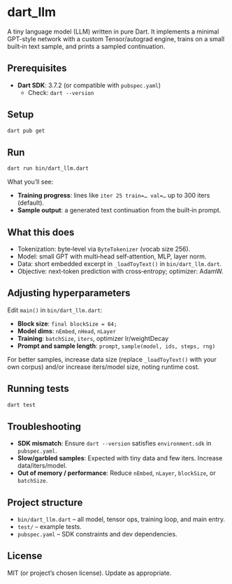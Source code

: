 # dart_llm

A tiny language model (LLM) written in pure Dart. It implements a minimal GPT-style network with a custom Tensor/autograd engine, trains on a small built‑in text sample, and prints a sampled continuation.

## Prerequisites

* **Dart SDK**: 3.7.2 (or compatible with `pubspec.yaml`)
  - Check: `dart --version`

## Setup

```bash
dart pub get
```

## Run

```bash
dart run bin/dart_llm.dart
```

What you’ll see:

* **Training progress**: lines like `iter 25 train=… val=…` up to 300 iters (default).
* **Sample output**: a generated text continuation from the built‑in prompt.

## What this does

* Tokenization: byte‑level via `ByteTokenizer` (vocab size 256).
* Model: small GPT with multi‑head self‑attention, MLP, layer norm.
* Data: short embedded excerpt in `_loadToyText()` in `bin/dart_llm.dart`.
* Objective: next‑token prediction with cross‑entropy; optimizer: AdamW.

## Adjusting hyperparameters

Edit `main()` in `bin/dart_llm.dart`:

* **Block size**: `final blockSize = 64;`
* **Model dims**: `nEmbed`, `nHead`, `nLayer`
* **Training**: `batchSize`, `iters`, optimizer lr/weightDecay
* **Prompt and sample length**: `prompt`, `sample(model, ids, steps, rng)`

For better samples, increase data size (replace `_loadToyText()` with your own corpus) and/or increase iters/model size, noting runtime cost.

## Running tests

```bash
dart test
```

## Troubleshooting

* __SDK mismatch__: Ensure `dart --version` satisfies `environment.sdk` in `pubspec.yaml`.
* __Slow/garbled samples__: Expected with tiny data and few iters. Increase data/iters/model.
* __Out of memory / performance__: Reduce `nEmbed`, `nLayer`, `blockSize`, or `batchSize`.

## Project structure

* `bin/dart_llm.dart` – all model, tensor ops, training loop, and main entry.
* `test/` – example tests.
* `pubspec.yaml` – SDK constraints and dev dependencies.

## License

MIT (or project’s chosen license). Update as appropriate.
